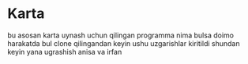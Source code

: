 # Karta
bu asosan karta uynash uchun qilingan programma
nima bulsa doimo harakatda bul
clone qilingandan keyin ushu uzgarishlar kiritildi
shundan keyin yana ugrashish  anisa va irfan
